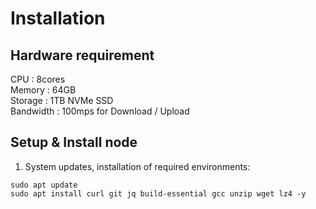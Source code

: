 # Installation

## Hardware requirement

CPU : 8cores\
Memory : 64GB\
Storage : 1TB NVMe SSD\
Bandwidth : 100mps for Download / Upload

## Setup & Install node

1. System updates, installation of required environments:

```markup
sudo apt update
sudo apt install curl git jq build-essential gcc unzip wget lz4 -y
```
